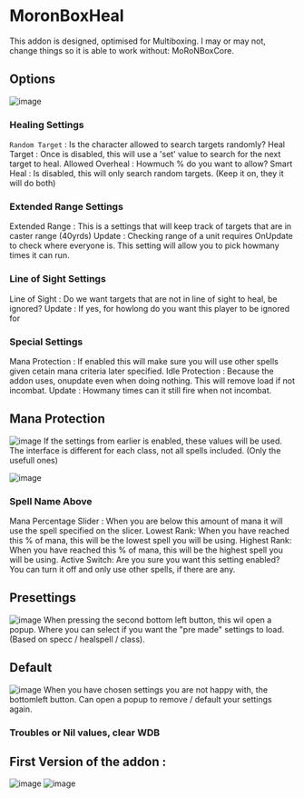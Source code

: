 # MoronBoxHeal

This addon is designed, optimised for Multiboxing. I may or may not, change things so it is able to work without: MoRoNBoxCore.

## Options
![image](https://github.com/RoelCrabbe/MoronBoxHeal/assets/92096051/7b1b6b00-99f0-4698-ae53-faf7e59923c6)

### Healing Settings
  ``Random Target`` : Is the character allowed to search targets randomly?
  Heal Target : Once <Random Target> is disabled, this will use a 'set' value to search for the next target to heal.
  Allowed Overheal : Howmuch % do you want to allow?
  Smart Heal : Is disabled, this will only search random targets. (Keep it on, they it will do both)

### Extended Range Settings
  Extended Range : This is a settings that will keep track of targets that are in caster range (40yrds)
  Update : Checking range of a unit requires OnUpdate to check where everyone is. This setting will allow you to pick howmany times it can run.
  
### Line of Sight Settings
  Line of Sight : Do we want targets that are not in line of sight to heal, be ignored?
  Update : If yes, for howlong do you want this player to be ignored for

### Special Settings
  Mana Protection : If enabled this will make sure you will use other spells given cetain mana criteria later specified.
  Idle Protection : Because the addon uses, onupdate even when doing nothing. This will remove load if not incombat.
  Update : Howmany times can it still fire when not incombat.

## Mana Protection
![image](https://github.com/RoelCrabbe/MoronBoxHeal/assets/92096051/d00930cc-9473-494e-98e3-4ff835caa561)
If the settings from earlier is enabled, these values will be used.
The interface is different for each class, not all spells included. (Only the usefull ones)

![image](https://github.com/RoelCrabbe/MoronBoxHeal/assets/92096051/4d9a340d-699f-469e-b1f3-6c654e3d5631)
### Spell Name Above
  Mana Percentage Slider : When you are below this amount of mana it will use the spell specified on the slicer.
  Lowest Rank: When you have reached this % of mana, this will be the lowest spell you will be using.
  Highest Rank: When you have reached this % of mana, this will be the highest spell you will be using.
  Active Switch: Are you sure you want this setting enabled? You can turn it off and only use other spells, if there are any.

## Presettings
![image](https://github.com/RoelCrabbe/MoronBoxHeal/assets/92096051/1dddbe4a-09f2-48b0-8cb4-238b1c928f33)
When pressing the second bottom left button, this wil open a popup. Where you can select if you want the "pre made" settings to load. (Based on specc / healspell / class).

## Default
![image](https://github.com/RoelCrabbe/MoronBoxHeal/assets/92096051/3ab4bba1-7861-46a7-af62-6684477f0071)
When you have chosen settings you are not happy with, the bottomleft button. Can open a popup to remove / default your settings again.

### Troubles or Nil values, clear WDB

## First Version of the addon :

![image](https://github.com/RoelCrabbe/MoronBoxHeal/assets/92096051/6e67845c-e9f6-447d-939f-6e88967a76f0)
![image](https://github.com/RoelCrabbe/MoronBoxHeal/assets/92096051/98d871cf-9ea4-472e-be27-0fffd59b8cdc)
